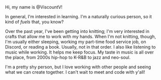 <p>Hi, my name is @ViscountV!<p/>
<p>In general, I'm interested in learning. I'm a naturally curious person, so it kind of <em>fuels</em> that, you know?</p>
<p>Over the past year, I've been getting into knitting; I'm very interested in crafts that allow me to work with my hands. When I'm not knitting, though, I'm usually either sleeping, working my part-time food service job, on Discord, or reading a book. Usually, not in that order. I also like listening to music while working. It helps me keep focus. My taste in music is all over the place, from 2000s hip-hop to K-R&B to jazz and neo-soul.</p>
<p>I'm a pretty shy person, but I love working with other people and seeing what we can create together. I can't wait to meet and code with y'all!</p>
